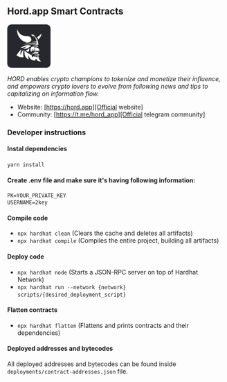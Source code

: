 ## Hord.app Smart Contracts

<img src="./favicon.png" width="100">

_HORD enables crypto champions to tokenize and monetize their influence, and empowers crypto lovers to evolve from following news and tips to capitalizing on information flow._

- Website: [https://hord.app][Official website]
- Community: [https://t.me/hord_app][Official telegram community]

### Developer instructions

#### Instal dependencies
`yarn install`

#### Create .env file and make sure it's having following information:
```
PK=YOUR_PRIVATE_KEY 
USERNAME=2key
```

#### Compile code
- `npx hardhat clean` (Clears the cache and deletes all artifacts)
- `npx hardhat compile` (Compiles the entire project, building all artifacts)

#### Deploy code 
- `npx hardhat node` (Starts a JSON-RPC server on top of Hardhat Network)
- `npx hardhat run --network {network} scripts/{desired_deployment_script}`

#### Flatten contracts
- `npx hardhat flatten` (Flattens and prints contracts and their dependencies)

#### Deployed addresses and bytecodes
All deployed addresses and bytecodes can be found inside `deployments/contract-addresses.json` file.


[Official website]: https://hord.app

[Official telegram community]: https://t.me/hord_app
